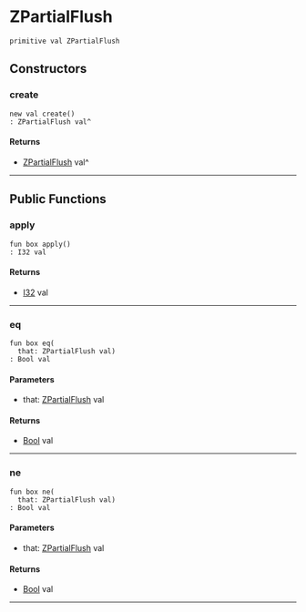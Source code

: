 # ZPartialFlush

```pony
primitive val ZPartialFlush
```

## Constructors

### create

```pony
new val create()
: ZPartialFlush val^
```

#### Returns

* [ZPartialFlush](.-compression-ZPartialFlush) val^

---

## Public Functions

### apply

```pony
fun box apply()
: I32 val
```

#### Returns

* [I32](builtin-I32) val

---

### eq

```pony
fun box eq(
  that: ZPartialFlush val)
: Bool val
```
#### Parameters

*   that: [ZPartialFlush](.-compression-ZPartialFlush) val

#### Returns

* [Bool](builtin-Bool) val

---

### ne

```pony
fun box ne(
  that: ZPartialFlush val)
: Bool val
```
#### Parameters

*   that: [ZPartialFlush](.-compression-ZPartialFlush) val

#### Returns

* [Bool](builtin-Bool) val

---

